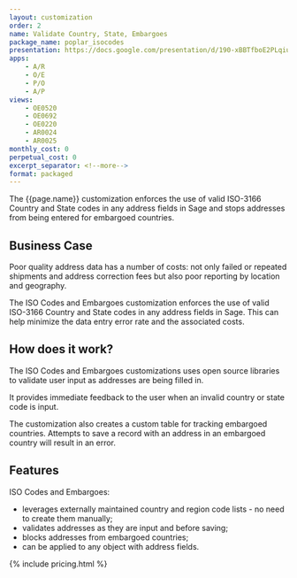 ```yaml
---
layout: customization
order: 2
name: Validate Country, State, Embargoes
package_name: poplar_isocodes
presentation: https://docs.google.com/presentation/d/190-xBBTfboE2PLqiuN29h-Lsy_C3vISrYnvoZsMvCDU/edit?usp=sharing 
apps:
    - A/R
    - O/E
    - P/O
    - A/P
views:
    - OE0520
    - OE0692
    - OE0220
    - AR0024
    - AR0025
monthly_cost: 0
perpetual_cost: 0
excerpt_separator: <!--more-->
format: packaged
---
```


The {{page.name}} customization enforces the use of valid ISO-3166
Country and State codes in any address fields in Sage and stops addresses from
being entered for embargoed countries.
<!--more-->

## Business Case

Poor quality address data has a number of costs: not only failed or repeated
shipments and address correction fees but also poor reporting by location and
geography.

The ISO Codes and Embargoes customization enforces the use of valid ISO-3166
Country and State codes in any address fields in Sage.  This can help minimize
the data entry error rate and the associated costs.

## How does it work?

The ISO Codes and Embargoes customizations uses open source libraries to
validate user input as addresses are being filled in.

It provides immediate feedback to the user when an invalid country or state
code is input.

The customization also creates a custom table for tracking embargoed countries.
Attempts to save a record with an address in an embargoed country will result
in an error.

## Features

ISO Codes and Embargoes:

- leverages externally maintained country and region code lists - no need to
  create them manually;
- validates addresses as they are input and before saving;
- blocks addresses from embargoed countries;
- can be applied to any object with address fields.

{% include pricing.html %}
